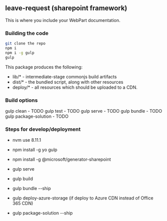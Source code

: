 ## leave-request (sharepoint framework)

This is where you include your WebPart documentation.

### Building the code

```bash
git clone the repo
npm i
npm i -g gulp
gulp
```

This package produces the following:

* lib/* - intermediate-stage commonjs build artifacts
* dist/* - the bundled script, along with other resources
* deploy/* - all resources which should be uploaded to a CDN.

### Build options

gulp clean - TODO
gulp test - TODO
gulp serve - TODO
gulp bundle - TODO
gulp package-solution - TODO


### Steps for develop/deployment
- nvm use 8.11.1
- npm install -g yo gulp
- npm install -g @microsoft/generator-sharepoint

- gulp serve
- gulp build
- gulp bundle --ship
- gulp deploy-azure-storage (if deploy to Azure CDN instead of Office 365 CDN)
- gulp package-solution --ship
